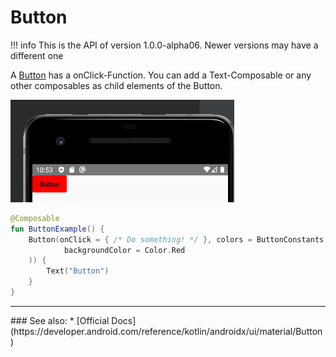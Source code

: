 # Button

!!! info
    This is the API of version 1.0.0-alpha06. Newer versions may have a different one

A [Button](https://developer.android.com/reference/kotlin/androidx/ui/material/package-summary#button) has a onClick-Function. You can add a Text-Composable or any other composables as child elements of the Button.

<p align="left">
  <img src ="../../images/material/button/buttonExample.png"  />
</p>

```kotlin
@Composable
fun ButtonExample() {
    Button(onClick = { /* Do something! */ }, colors = ButtonConstants.defaultButtonColors(
            backgroundColor = Color.Red
    )) {
        Text("Button")
    }
}
```


<hr>
### See also:
* [Official Docs](https://developer.android.com/reference/kotlin/androidx/ui/material/Button)

